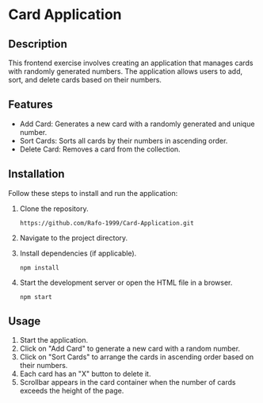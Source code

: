 # Card Application

## Description

This frontend exercise involves creating an application that manages cards with randomly generated numbers. The application allows users to add, sort, and delete cards based on their numbers.

## Features

- Add Card: Generates a new card with a randomly generated and unique number.
- Sort Cards: Sorts all cards by their numbers in ascending order.
- Delete Card: Removes a card from the collection.

## Installation

Follow these steps to install and run the application:

1. Clone the repository.
   
   `https://github.com/Rafo-1999/Card-Application.git`
   
4. Navigate to the project directory.
5. Install dependencies (if applicable).

   `npm install`
   
7. Start the development server or open the HTML file in a browser.

   `npm start`
   

## Usage

1. Start the application.
5. Click on "Add Card" to generate a new card with a random number.
6. Click on "Sort Cards" to arrange the cards in ascending order based on their numbers.
7. Each card has an "X" button to delete it.
8. Scrollbar appears in the card container when the number of cards exceeds the height of the page.
